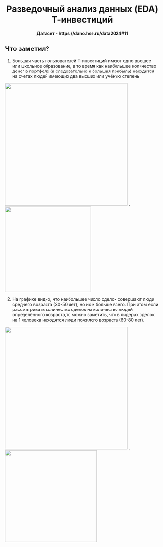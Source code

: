 <h1 align="center">
  <br>
  Разведочный анализ данных (EDA) Т-инвестиций
  <br>
</h1>

<h4 align="center">Датасет - https://dano.hse.ru/data2024#11</h4>


## Что заметил?
1. Большая часть пользователей Т-инвестиций имеют одно высшее или школьное образование, в то время как наибольшее количество денег в портфеле (а следовательно и большая прибыль) находится на счетах людей имеющих два высших или учёную степень.

<img src="https://github.com/user-attachments/assets/168b8b55-d133-4f17-b741-4abc83cc6593" width="400" />
.
<img src="https://github.com/user-attachments/assets/4402c25d-60d5-4926-84d9-5175eea38fad" width="280" />


2. На графике видно, что наибольшее число сделок совершают люди среднего возраста (30-50 лет), но их и больше всего. При этом если рассматривать количество сделок на количество людей определённого возраста,то можно заметить, что в лидерах сделок на 1 человека находятся люди пожилого возраста (60-80 лет).

<img src="https://github.com/user-attachments/assets/b0cc01b1-ffeb-4321-a8ca-0728d1270485" width="400" />
.
<img src="https://github.com/user-attachments/assets/f9818e08-b096-4ecb-9bd6-13a547528dfe" width="300" />

